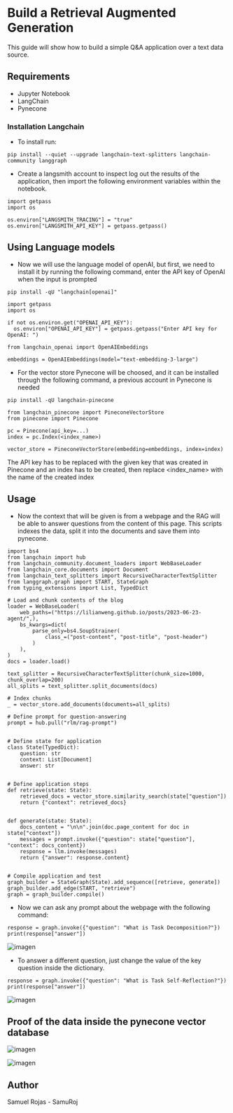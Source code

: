 # Build a Retrieval Augmented Generation 

This guide will show how to build a simple Q&A application over a text data source.

## Requirements

- Jupyter Notebook
- LangChain
- Pynecone

### Installation Langchain

- To install run:
```
pip install --quiet --upgrade langchain-text-splitters langchain-community langgraph
```

- Create a langsmith account to inspect log out the results of the application, then import the following environment variables within the
notebook.

```
import getpass
import os

os.environ["LANGSMITH_TRACING"] = "true"
os.environ["LANGSMITH_API_KEY"] = getpass.getpass()
```

## Using Language models

- Now we will use the language model of openAI, but first, we need to install it by running the following command, enter the API key of OpenAI
when the input is prompted

```
pip install -qU "langchain[openai]"
```

```
import getpass
import os

if not os.environ.get("OPENAI_API_KEY"):
  os.environ["OPENAI_API_KEY"] = getpass.getpass("Enter API key for OpenAI: ")

from langchain_openai import OpenAIEmbeddings

embeddings = OpenAIEmbeddings(model="text-embedding-3-large")
```

- For the vector store Pynecone will be choosed, and it can be installed through the following command, a previous account in Pynecone is
needed

```
pip install -qU langchain-pinecone
```

```
from langchain_pinecone import PineconeVectorStore
from pinecone import Pinecone

pc = Pinecone(api_key=...)
index = pc.Index(<index_name>)

vector_store = PineconeVectorStore(embedding=embeddings, index=index)
```

The API key has to be replaced with the given key that was created in Pinecone and an index has to be created, then replace <index_name> with
the name of the created index

## Usage

- Now the context that will be given is from a webpage and the RAG will be able to answer questions from the content of this page.
This scripts indexes the data, split it into the documents and save them into pynecone. 

```
import bs4
from langchain import hub
from langchain_community.document_loaders import WebBaseLoader
from langchain_core.documents import Document
from langchain_text_splitters import RecursiveCharacterTextSplitter
from langgraph.graph import START, StateGraph
from typing_extensions import List, TypedDict

# Load and chunk contents of the blog
loader = WebBaseLoader(
    web_paths=("https://lilianweng.github.io/posts/2023-06-23-agent/",),
    bs_kwargs=dict(
        parse_only=bs4.SoupStrainer(
            class_=("post-content", "post-title", "post-header")
        )
    ),
)
docs = loader.load()

text_splitter = RecursiveCharacterTextSplitter(chunk_size=1000, chunk_overlap=200)
all_splits = text_splitter.split_documents(docs)

# Index chunks
_ = vector_store.add_documents(documents=all_splits)

# Define prompt for question-answering
prompt = hub.pull("rlm/rag-prompt")


# Define state for application
class State(TypedDict):
    question: str
    context: List[Document]
    answer: str


# Define application steps
def retrieve(state: State):
    retrieved_docs = vector_store.similarity_search(state["question"])
    return {"context": retrieved_docs}


def generate(state: State):
    docs_content = "\n\n".join(doc.page_content for doc in state["context"])
    messages = prompt.invoke({"question": state["question"], "context": docs_content})
    response = llm.invoke(messages)
    return {"answer": response.content}


# Compile application and test
graph_builder = StateGraph(State).add_sequence([retrieve, generate])
graph_builder.add_edge(START, "retrieve")
graph = graph_builder.compile()
```

- Now we can ask any prompt about the webpage with the following command: 

```
response = graph.invoke({"question": "What is Task Decomposition?"})
print(response["answer"])
```

![imagen](https://github.com/user-attachments/assets/37251a73-c28f-45ec-8867-0c225b0d76d0)

- To answer a different question, just change the value of the key question inside the dictionary.

```
response = graph.invoke({"question": "What is Task Self-Reflection?"})
print(response["answer"])
```

![imagen](https://github.com/user-attachments/assets/9766494e-a3b9-416c-8c22-cc5eb88a7bf0)

## Proof of the data inside the pynecone vector database

![imagen](https://github.com/user-attachments/assets/5206ef81-37a4-40c9-9e8b-2d8b0c6cfa76)

![imagen](https://github.com/user-attachments/assets/b580cd56-ca8d-4c5b-99d0-653bcfc033d1)

## Author

Samuel Rojas - SamuRoj
